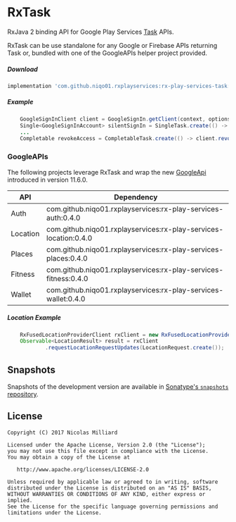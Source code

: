 RxTask
=========

RxJava 2 binding API for Google Play Services [Task][task] APIs.  

RxTask can be use standalone for any Google or Firebase APIs returning Task or, 
bundled with one of the GoogleAPIs helper project provided. 

##### Download
```groovy
implementation 'com.github.niqo01.rxplayservices:rx-play-services-task:0.4.0'
```

##### Example
```java
    GoogleSignInClient client = GoogleSignIn.getClient(context, options);
    Single<GoogleSignInAccount> silentSignIn = SingleTask.create(() -> client.silentSignIn());
    ...
    Completable revokeAccess = CompletableTask.create(() -> client.revokeAccess());
```

### GoogleAPIs

The following projects leverage RxTask and wrap the new [GoogleApi][googleapi] introduced 
in version 11.6.0.


| API | Dependency |
| --- | --- |
| Auth | com.github.niqo01.rxplayservices:rx-play-services-auth:0.4.0 |
| Location | com.github.niqo01.rxplayservices:rx-play-services-location:0.4.0 |
| Places | com.github.niqo01.rxplayservices:rx-play-services-places:0.4.0 |
| Fitness | com.github.niqo01.rxplayservices:rx-play-services-fitness:0.4.0 |
| Wallet | com.github.niqo01.rxplayservices:rx-play-services-wallet:0.4.0 |


##### Location Example
```java
    RxFusedLocationProviderClient rxClient = new RxFusedLocationProviderClient(context);
    Observable<LocationResult> result = rxClient
            .requestLocationRequestUpdates(LocationRequest.create());
```


Snapshots
-------
Snapshots of the development version are available in [Sonatype's `snapshots` repository][snap].

License
-------

    Copyright (C) 2017 Nicolas Milliard

    Licensed under the Apache License, Version 2.0 (the "License");
    you may not use this file except in compliance with the License.
    You may obtain a copy of the License at

       http://www.apache.org/licenses/LICENSE-2.0

    Unless required by applicable law or agreed to in writing, software
    distributed under the License is distributed on an "AS IS" BASIS,
    WITHOUT WARRANTIES OR CONDITIONS OF ANY KIND, either express or implied.
    See the License for the specific language governing permissions and
    limitations under the License.

 [googleapi]: https://android-developers.googleblog.com/2017/11/moving-past-googleapiclient_21.html
 [task]: https://developers.google.com/android/guides/tasks
 [rxtask]: https://github.com/niqo01/RxPlayServices/blob/master/rx-task/src/main/java/com/nicolasmilliard/rxtask/RxTask.kt
 [snap]: https://oss.sonatype.org/content/repositories/snapshots/